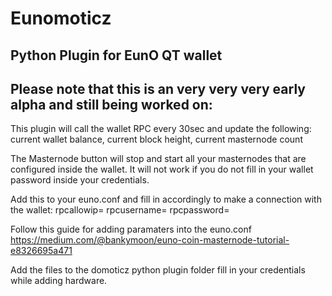 # Eunomoticz
Python Plugin for EunO QT wallet
-
Please note that this is an very very very early alpha and still being worked on:
-
This plugin will call the wallet RPC every 30sec and update the following:
current wallet balance, current block height, current masternode count

The Masternode button will stop and start all your masternodes that are configured inside the wallet.
It will not work if you do not fill in your wallet password inside your credentials.

Add this to your euno.conf and fill in accordingly to make a connection with the wallet:
rpcallowip=
rpcusername=
rpcpassword=

Follow this guide for adding paramaters into the euno.conf
https://medium.com/@bankymoon/euno-coin-masternode-tutorial-e8326695a471


Add the files to the domoticz python plugin folder
fill in your credentials while adding hardware.

